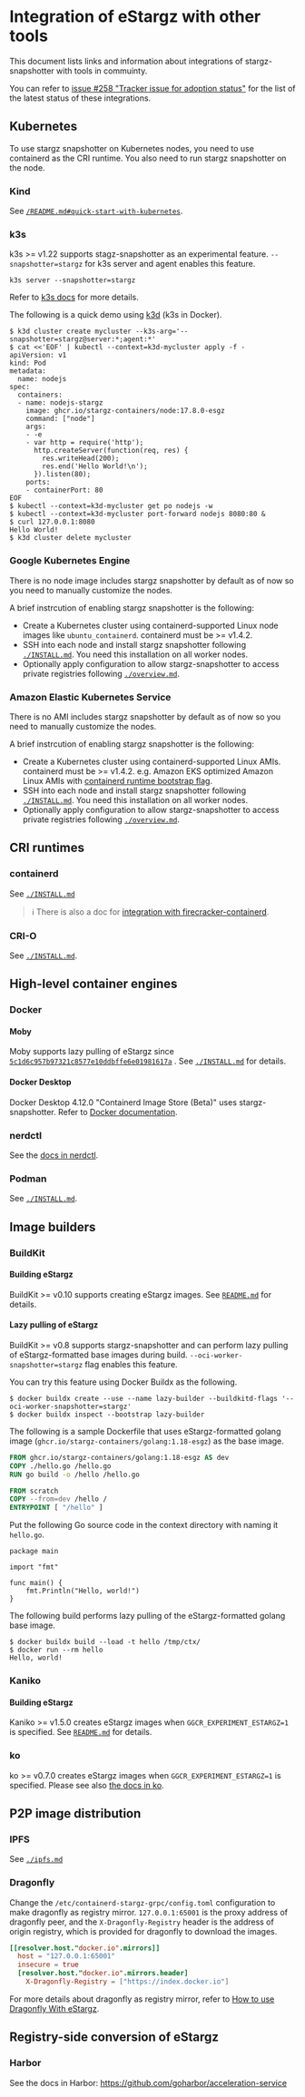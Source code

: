 # Integration of eStargz with other tools

This document lists links and information about integrations of stargz-snapshotter with tools in commuinty.

You can refer to [issue #258 "Tracker issue for adoption status"](https://github.com/containerd/stargz-snapshotter/issues/258) for the list of the latest status of these integrations.

## Kubernetes

To use stargz snapshotter on Kubernetes nodes, you need to use containerd as the CRI runtime.
You also need to run stargz snapshotter on the node.

### Kind

See [`/README.md#quick-start-with-kubernetes`](/README.md#quick-start-with-kubernetes).

### k3s

k3s >= v1.22 supports stagz-snapshotter as an experimental feature.
`--snapshotter=stargz` for k3s server and agent enables this feature.

```
k3s server --snapshotter=stargz
```

Refer to [k3s docs](https://docs.k3s.io/advanced#enabling-lazy-pulling-of-estargz-experimental) for more details.

The following is a quick demo using [k3d](https://github.com/k3d-io/k3d) (k3s in Docker).

```console
$ k3d cluster create mycluster --k3s-arg='--snapshotter=stargz@server:*;agent:*'
$ cat <<'EOF' | kubectl --context=k3d-mycluster apply -f -
apiVersion: v1
kind: Pod
metadata:
  name: nodejs
spec:
  containers:
  - name: nodejs-stargz
    image: ghcr.io/stargz-containers/node:17.8.0-esgz
    command: ["node"]
    args:
    - -e
    - var http = require('http');
      http.createServer(function(req, res) {
        res.writeHead(200);
        res.end('Hello World!\n');
      }).listen(80);
    ports:
    - containerPort: 80
EOF
$ kubectl --context=k3d-mycluster get po nodejs -w
$ kubectl --context=k3d-mycluster port-forward nodejs 8080:80 &
$ curl 127.0.0.1:8080
Hello World!
$ k3d cluster delete mycluster
```

### Google Kubernetes Engine

There is no node image includes stargz snapshotter by default as of now so you need to manually customize the nodes.

A brief instrcution of enabling stargz snapshotter is the following:

- Create a Kubernetes cluster using containerd-supported Linux node images like `ubuntu_containerd`. containerd must be >= v1.4.2.
- SSH into each node and install stargz snapshotter following [`./INSTALL.md`](./INSTALL.md#install-stargz-snapshotter-for-containerd-with-systemd). You need this installation on all worker nodes.
- Optionally apply configuration to allow stargz-snapshotter to access private registries following [`./overview.md`](./overview.md#authentication).

### Amazon Elastic Kubernetes Service

There is no AMI includes stargz snapshotter by default as of now so you need to manually customize the nodes.

A brief instrcution of enabling stargz snapshotter is the following:

- Create a Kubernetes cluster using containerd-supported Linux AMIs. containerd must be >= v1.4.2. e.g. Amazon EKS optimized Amazon Linux AMIs with [containerd runtime bootstrap flag](https://docs.aws.amazon.com/eks/latest/userguide/eks-optimized-ami.html).
- SSH into each node and install stargz snapshotter following [`./INSTALL.md`](./INSTALL.md#install-stargz-snapshotter-for-containerd-with-systemd). You need this installation on all worker nodes.
- Optionally apply configuration to allow stargz-snapshotter to access private registries following [`./overview.md`](./overview.md#authentication).

## CRI runtimes

### containerd

See [`./INSTALL.md`](./INSTALL.md#install-stargz-snapshotter-for-containerd-with-systemd)

> :information_source: There is also a doc for [integration with firecracker-containerd](https://github.com/firecracker-microvm/firecracker-containerd/blob/24f1fcf99ebf6edcb94edd71a2affbcdae6b08e7/docs/remote-snapshotter-getting-started.md).

### CRI-O

See [`./INSTALL.md`](./INSTALL.md#install-stargz-store-for-cri-opodman-with-systemd).

## High-level container engines

### Docker

#### Moby

Moby supports lazy pulling of eStargz since [`5c1d6c957b97321c8577e10ddbffe6e01981617a`](https://github.com/moby/moby/commit/5c1d6c957b97321c8577e10ddbffe6e01981617a) .
See [`./INSTALL.md`](./INSTALL.md#install-stargz-snapshotter-for-dockermoby-with-systemd) for details.

#### Docker Desktop

Docker Desktop 4.12.0 "Containerd Image Store (Beta)" uses stargz-snapshotter.
Refer to [Docker documentation](https://docs.docker.com/desktop/containerd/).

### nerdctl

See the [docs in nerdctl](https://github.com/containerd/nerdctl/blob/main/docs/stargz.md).

### Podman

See [`./INSTALL.md`](./INSTALL.md#install-stargz-store-for-cri-opodman-with-systemd).

## Image builders

### BuildKit

#### Building eStargz

BuildKit >= v0.10 supports creating eStargz images.
See [`README.md`](/README.md#building-estargz-images-using-buildkit) for details.

#### Lazy pulling of eStargz

BuildKit >= v0.8 supports stargz-snapshotter and can perform lazy pulling of eStargz-formatted base images during build.
`--oci-worker-snapshotter=stargz` flag enables this feature.

You can try this feature using Docker Buildx as the following.

```
$ docker buildx create --use --name lazy-builder --buildkitd-flags '--oci-worker-snapshotter=stargz'
$ docker buildx inspect --bootstrap lazy-builder
```

The following is a sample Dockerfile that uses eStargz-formatted golang image (`ghcr.io/stargz-containers/golang:1.18-esgz`) as the base image.

```Dockerfile
FROM ghcr.io/stargz-containers/golang:1.18-esgz AS dev
COPY ./hello.go /hello.go
RUN go build -o /hello /hello.go

FROM scratch
COPY --from=dev /hello /
ENTRYPOINT [ "/hello" ]
```

Put the following Go source code in the context directory with naming it `hello.go`.

```golang
package main

import "fmt"

func main() {
	fmt.Println("Hello, world!")
}
```

The following build performs lazy pulling of the eStargz-formatted golang base image.

```console
$ docker buildx build --load -t hello /tmp/ctx/
$ docker run --rm hello
Hello, world!
```

### Kaniko

#### Building eStargz

Kaniko >= v1.5.0 creates eStargz images when `GGCR_EXPERIMENT_ESTARGZ=1` is specified.
See [`README.md`](/README.md#building-estargz-images-using-kaniko) for details.

### ko

ko >= v0.7.0 creates eStargz images when `GGCR_EXPERIMENT_ESTARGZ=1` is specified.
Please see also [the docs in ko](https://github.com/ko-build/ko/blob/f70e3cad38c3bbd232f51604d922b8baff31144e/docs/advanced/faq.md#can-i-optimize-images-for-estargz-support).

## P2P image distribution

### IPFS

See [`./ipfs.md`](./ipfs.md)

### Dragonfly

Change the `/etc/containerd-stargz-grpc/config.toml` configuration to make dragonfly as registry mirror.
`127.0.0.1:65001` is the proxy address of dragonfly peer,
and the `X-Dragonfly-Registry` header is the address of origin registry,
which is provided for dragonfly to download the images.

```toml
[[resolver.host."docker.io".mirrors]]
  host = "127.0.0.1:65001"
  insecure = true
  [resolver.host."docker.io".mirrors.header]
    X-Dragonfly-Registry = ["https://index.docker.io"]
```

For more details about dragonfly as registry mirror,
refer to [How to use Dragonfly With eStargz](https://d7y.io/docs/setup/integration/stargz/).

## Registry-side conversion of eStargz

### Harbor

See the docs in Harbor: https://github.com/goharbor/acceleration-service
